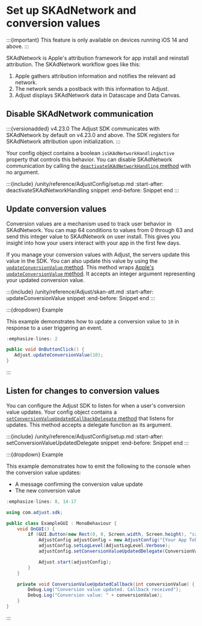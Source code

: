 # Set up SKAdNetwork and conversion values

:::{important}
This feature is only available on devices running iOS 14 and above.
:::

SKAdNetwork  is Apple's attribution framework for app install and reinstall attribution. The SKAdNetwork workflow goes like this:

1. Apple gathers attribution information and notifies the relevant ad network.
2. The network sends a postback with this information to Adjust.
3. Adjust displays SKAdNetwork data in Datascape and Data Canvas.

## Disable SKAdNetwork communication

:::{versionadded} v4.23.0
The Adjust SDK communicates with SKAdNetwork by default on v4.23.0 and above. The SDK registers for SKAdNetwork attribution upon initialization.
:::

Your config object contains a boolean `isSKAdNetworkHandlingActive` property that controls this behavior. You can disable SKAdNetwork communication by calling the [`deactivateSKAdNetworkHandling` method](#unity-deactivateskadnetworkhandling-invocation) with no argument.

:::{include} /unity/reference/AdjustConfig/setup.md
:start-after: deactivateSKAdNetworkHandling snippet
:end-before: Snippet end
:::

## Update conversion values

Conversion values are a mechanism used to track user behavior in SKAdNetwork. You can map 64 conditions to values from 0 through 63 and send this integer value to SKAdNetwork on user install. This gives you insight into how your users interact with your app in the first few days.

If you manage your conversion values with Adjust, the servers update this value in the SDK. You can also update this value by using the [`updateConversionValue` method](#unity-updateconversionvalue-invocation). This method wraps [Apple's `updateConversionValue` method](https://developer.apple.com/documentation/storekit/skadnetwork/3566697-updateconversionvalue). It accepts an integer argument representing your updated conversion value.

:::{include} /unity/reference/Adjust/skan-att.md
:start-after: updateConversionValue snippet
:end-before: Snippet end
:::

:::{dropdown} Example

This example demonstrates how to update a conversion value to `10` in response to a user triggering an event.

```c#
:emphasize-lines: 2

public void OnButtonClick() {
   Adjust.updateConversionValue(10);
}
```
:::

## Listen for changes to conversion values

You can configure the Adjust SDK to listen for when a user's conversion value updates. Your config object contains a [`setConversionValueUpdatedCallbackDelegate` method](#unity-setconversionvalueupdatedcallbackdelegate-invocation) that listens for updates. This method accepts a delegate function as its argument.

:::{include} /unity/reference/AdjustConfig/setup.md
:start-after: setConversionValueUpdatedDelegate snippet
:end-before: Snippet end
:::

:::{dropdown} Example

This example demonstrates how to emit the following to the console when the conversion value updates:

* A message confirming the conversion value update
* The new conversion value

```c#
:emphasize-lines: 8, 14-17

using com.adjust.sdk;

public class ExampleGUI : MonoBehaviour {
    void OnGUI() {
        if (GUI.Button(new Rect(0, 0, Screen.width, Screen.height), "callback")) {
            AdjustConfig adjustConfig = new AdjustConfig("{Your App Token}", AdjustEnvironment.Sandbox);
            adjustConfig.setLogLevel(AdjustLogLevel.Verbose);
            adjustConfig.setConversionValueUpdatedDelegate(ConversionValueUpdatedCallback);

            Adjust.start(adjustConfig);
        }
    }

    private void ConversionValueUpdatedCallback(int conversionValue) {
        Debug.Log("Conversion value updated. Callback received");
        Debug.Log("Conversion value: " + conversionValue);
    }
}
```
:::
